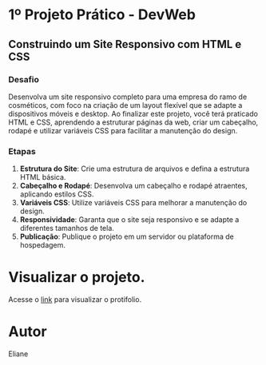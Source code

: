 # 1º Projeto Prático - DevWeb

## Construindo um Site Responsivo com HTML e CSS

### Desafio
Desenvolva um site responsivo completo para uma empresa do ramo de cosméticos, com foco na criação de um layout flexível que se adapte a dispositivos móveis e desktop. Ao finalizar este projeto, você terá praticado HTML e CSS, aprendendo a estruturar páginas da web, criar um cabeçalho, rodapé e utilizar variáveis CSS para facilitar a manutenção do design.

### Etapas
1. **Estrutura do Site**: Crie uma estrutura de arquivos e defina a estrutura HTML básica.
2. **Cabeçalho e Rodapé**: Desenvolva um cabeçalho e rodapé atraentes, aplicando estilos CSS.
3. **Variáveis CSS**: Utilize variáveis CSS para melhorar a manutenção do design.
4. **Responsividade**: Garanta que o site seja responsivo e se adapte a diferentes tamanhos de tela.
5. **Publicação**: Publique o projeto em um servidor ou plataforma de hospedagem.


# Visualizar o projeto.
 
Acesse o [link](https://elianehenri.github.io/ChicBeauty/) para visualizar o protifolio.

# Autor
Eliane

